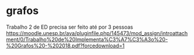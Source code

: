 # grafos



Trabalho 2 de ED precisa ser feito até por 3 pessoas 
https://moodle.unesp.br/ava/pluginfile.php/145473/mod_assign/introattachment/0/Trabalho%20de%20Implementa%C3%A7%C3%A3o%20-%20Grafos%20-%202018.pdf?forcedownload=1


